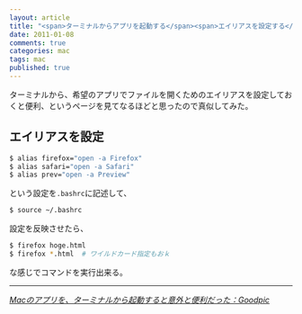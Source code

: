 ```yaml
---
layout: article
title: "<span>ターミナルからアプリを起動する</span><span>エイリアスを設定する</span>"
date: 2011-01-08
comments: true
categories: mac
tags: mac
published: true
---
```


ターミナルから、希望のアプリでファイルを開くためのエイリアスを設定しておくと便利、というページを見てなるほどと思ったので真似してみた。

<!-- READMORE -->


## エイリアスを設定

~~~ sh
$ alias firefox="open -a Firefox"
$ alias safari="open -a Safari"
$ alias prev="open -a Preview"
~~~

という設定を`.bashrc`に記述して、

~~~ sh
$ source ~/.bashrc
~~~

設定を反映させたら、

~~~ sh
$ firefox hoge.html
$ firefox *.html  # ワイルドカード指定もおｋ
~~~

な感じでコマンドを実行出来る。

* * *

<cite>[Macのアプリを、ターミナルから起動すると意外と便利だった：Goodpic](http://www.goodpic.com/mt/archives2/2007/09/mac_2.html)</cite>
